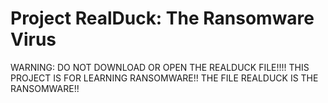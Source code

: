 # Project RealDuck: The Ransomware Virus
WARNING: DO NOT DOWNLOAD OR OPEN THE REALDUCK FILE!!!!
THIS PROJECT IS FOR LEARNING RANSOMWARE!!
THE FILE REALDUCK IS THE RANSOMWARE!!
